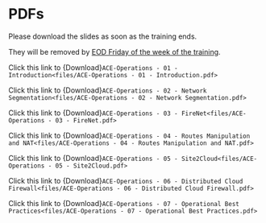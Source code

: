 # PDFs

Please download the slides as soon as the training ends.

They will be removed by <ins>EOD Friday of the week of the training</ins>. 

Click this link to {Download}`ACE-Operations - 01 - Introduction<files/ACE-Operations - 01 - Introduction.pdf>`

Click this link to {Download}`ACE-Operations - 02 - Network Segmentation<files/ACE-Operations - 02 - Network Segmentation.pdf>`

Click this link to {Download}`ACE-Operations - 03 - FireNet<files/ACE-Operations - 03 - FireNet.pdf>`

Click this link to {Download}`ACE-Operations - 04 - Routes Manipulation and NAT<files/ACE-Operations - 04 - Routes Manipulation and NAT.pdf>`

Click this link to {Download}`ACE-Operations - 05 - Site2Cloud<files/ACE-Operations - 05 - Site2Cloud.pdf>`

Click this link to {Download}`ACE-Operations - 06 - Distributed Cloud Firewall<files/ACE-Operations - 06 - Distributed Cloud Firewall.pdf>`

Click this link to {Download}`ACE-Operations - 07 - Operational Best Practices<files/ACE-Operations - 07 - Operational Best Practices.pdf>`